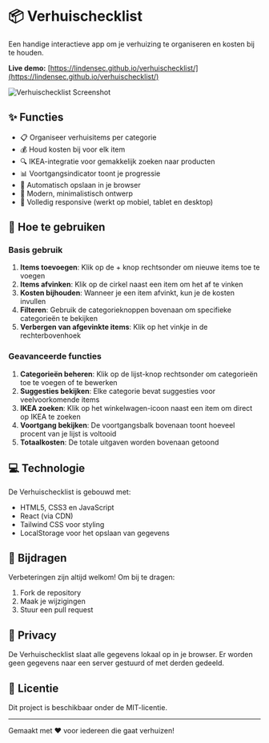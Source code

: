 # 📦 Verhuischecklist

Een handige interactieve app om je verhuizing te organiseren en kosten bij te houden.

**Live demo:** [https://lindensec.github.io/verhuischecklist/](https://lindensec.github.io/verhuischecklist/)

![Verhuischecklist Screenshot](https://imgur.com/vgNoWSX)

## ✨ Functies

- 📋 Organiseer verhuisitems per categorie
- 💰 Houd kosten bij voor elk item
- 🔍 IKEA-integratie voor gemakkelijk zoeken naar producten
- 📊 Voortgangsindicator toont je progressie
- 💾 Automatisch opslaan in je browser
- 🌙 Modern, minimalistisch ontwerp
- 📱 Volledig responsive (werkt op mobiel, tablet en desktop)

## 🚀 Hoe te gebruiken

### Basis gebruik
1. **Items toevoegen**: Klik op de + knop rechtsonder om nieuwe items toe te voegen
2. **Items afvinken**: Klik op de cirkel naast een item om het af te vinken
3. **Kosten bijhouden**: Wanneer je een item afvinkt, kun je de kosten invullen
4. **Filteren**: Gebruik de categorieknoppen bovenaan om specifieke categorieën te bekijken
5. **Verbergen van afgevinkte items**: Klik op het vinkje in de rechterbovenhoek

### Geavanceerde functies
1. **Categorieën beheren**: Klik op de lijst-knop rechtsonder om categorieën toe te voegen of te bewerken
2. **Suggesties bekijken**: Elke categorie bevat suggesties voor veelvoorkomende items
3. **IKEA zoeken**: Klik op het winkelwagen-icoon naast een item om direct op IKEA te zoeken
4. **Voortgang bekijken**: De voortgangsbalk bovenaan toont hoeveel procent van je lijst is voltooid
5. **Totaalkosten**: De totale uitgaven worden bovenaan getoond

## 💻 Technologie

De Verhuischecklist is gebouwd met:
- HTML5, CSS3 en JavaScript
- React (via CDN)
- Tailwind CSS voor styling
- LocalStorage voor het opslaan van gegevens

## 🤝 Bijdragen

Verbeteringen zijn altijd welkom! Om bij te dragen:
1. Fork de repository
2. Maak je wijzigingen
3. Stuur een pull request

## 📱 Privacy

De Verhuischecklist slaat alle gegevens lokaal op in je browser. Er worden geen gegevens naar een server gestuurd of met derden gedeeld.

## 📄 Licentie

Dit project is beschikbaar onder de MIT-licentie.

---

Gemaakt met ❤️ voor iedereen die gaat verhuizen!
